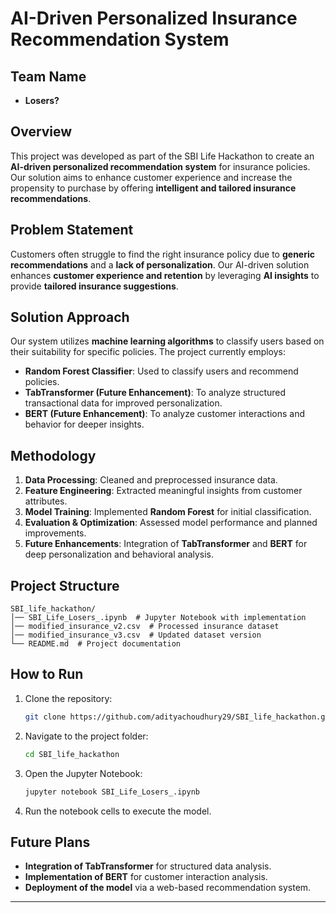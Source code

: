 # AI-Driven Personalized Insurance Recommendation System

## Team Name
- **Losers?**

## Overview
This project was developed as part of the SBI Life Hackathon to create an **AI-driven personalized recommendation system** for insurance policies. Our solution aims to enhance customer experience and increase the propensity to purchase by offering **intelligent and tailored insurance recommendations**.

## Problem Statement
Customers often struggle to find the right insurance policy due to **generic recommendations** and a **lack of personalization**. Our AI-driven solution enhances **customer experience and retention** by leveraging **AI insights** to provide **tailored insurance suggestions**.

## Solution Approach
Our system utilizes **machine learning algorithms** to classify users based on their suitability for specific policies. The project currently employs:
- **Random Forest Classifier**: Used to classify users and recommend policies.
- **TabTransformer (Future Enhancement)**: To analyze structured transactional data for improved personalization.
- **BERT (Future Enhancement)**: To analyze customer interactions and behavior for deeper insights.

## Methodology
1. **Data Processing**: Cleaned and preprocessed insurance data.
2. **Feature Engineering**: Extracted meaningful insights from customer attributes.
3. **Model Training**: Implemented **Random Forest** for initial classification.
4. **Evaluation & Optimization**: Assessed model performance and planned improvements.
5. **Future Enhancements**: Integration of **TabTransformer** and **BERT** for deep personalization and behavioral analysis.

## Project Structure
```
SBI_life_hackathon/
│── SBI_Life_Losers_.ipynb  # Jupyter Notebook with implementation
│── modified_insurance_v2.csv  # Processed insurance dataset
│── modified_insurance_v3.csv  # Updated dataset version
└── README.md  # Project documentation
```

## How to Run
1. Clone the repository:
   ```bash
   git clone https://github.com/adityachoudhury29/SBI_life_hackathon.git
   ```
2. Navigate to the project folder:
   ```bash
   cd SBI_life_hackathon
   ```
3. Open the Jupyter Notebook:
   ```bash
   jupyter notebook SBI_Life_Losers_.ipynb
   ```
4. Run the notebook cells to execute the model.

## Future Plans
- **Integration of TabTransformer** for structured data analysis.
- **Implementation of BERT** for customer interaction analysis.
- **Deployment of the model** via a web-based recommendation system.

---
